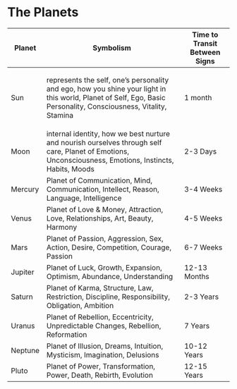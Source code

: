 # The Planets



| Planet  | Symbolism                                                                                                                                                                      | Time to Transit Between Signs |
| ------- | ------------------------------------------------------------------------------------------------------------------------------------------------------------------------------ | ----------------------------- |
| Sun     | <p>represents the self, one’s personality and ego, how you shine your light in this world, Planet of Self, Ego, Basic Personality, Consciousness, Vitality, Stamina</p><p></p> | 1 month                       |
| Moon    | internal identity, how we best nurture and nourish ourselves through self care, Planet of Emotions, Unconsciousness, Emotions, Instincts, Habits, Moods                        | 2-3 Days                      |
| Mercury | Planet of Communication, Mind, Communication, Intellect, Reason, Language, Intelligence                                                                                        | 3-4 Weeks                     |
| Venus   | Planet of Love & Money, Attraction, Love, Relationships, Art, Beauty, Harmony                                                                                                  | 4-5 Weeks                     |
| Mars    | Planet of Passion, Aggression, Sex, Action, Desire, Competition, Courage, Passion                                                                                              | 6-7 Weeks                     |
| Jupiter | Planet of  Luck, Growth, Expansion, Optimism, Abundance, Understanding                                                                                                         | 12-13 Months                  |
| Saturn  | Planet of Karma, Structure, Law, Restriction, Discipline, Responsibility, Obligation, Ambition                                                                                 | 2-3 Years                     |
| Uranus  | Planet of Rebellion, Eccentricity, Unpredictable Changes, Rebellion, Reformation                                                                                               | 7 Years                       |
| Neptune | Planet of Illusion, Dreams, Intuition, Mysticism, Imagination, Delusions                                                                                                       | 10-12 Years                   |
| Pluto   | Planet of Power, Transformation, Power, Death, Rebirth, Evolution                                                                                                              | 12-15 Years                   |





